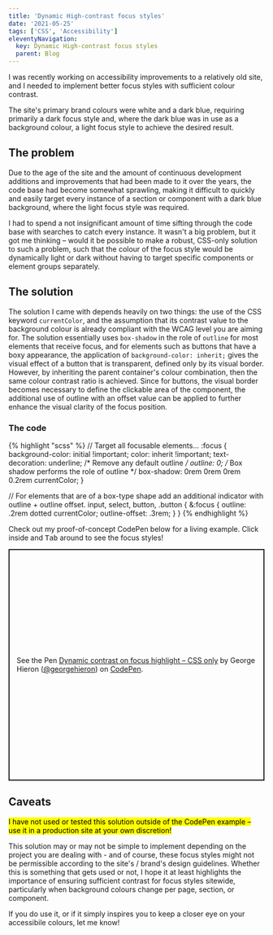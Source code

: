 ```yaml
---
title: 'Dynamic High-contrast focus styles'
date: '2021-05-25'
tags: ['CSS', 'Accessibility']
eleventyNavigation:
  key: Dynamic High-contrast focus styles
  parent: Blog
---
```


<p class="lede">I was recently working on accessibility improvements to a relatively old site, and I needed to implement better focus styles with sufficient colour contrast.</p>

The site's primary brand colours were white and a dark blue, requiring primarily a dark focus style and, where the dark blue was in use as a background colour, a light focus style to achieve the desired result.

## The problem

Due to the age of the site and the amount of continuous development additions and improvements that had been made to it over the years, the code base had become somewhat sprawling, making it difficult to quickly and easily target every instance of a section or component with a dark blue background, where the light focus style was required.

I had to spend a not insignificant amount of time sifting through the code base with searches to catch every instance. It wasn't a big problem, but it got me thinking – would it be possible to make a robust, CSS-only solution to such a problem, such that the colour of the focus style would be dynamically light or dark without having to target specific components or element groups separately.

## The solution

The solution I came with depends heavily on two things: the use of the CSS keyword `currentColor`, and the assumption that its contrast value to the background colour is already compliant with the WCAG level you are aiming for. The solution essentially uses `box-shadow` in the role of `outline` for most elements that receive focus, and for elements such as buttons that have a boxy appearance, the application of `background-color: inherit;` gives the visual effect of a button that is transparent, defined only by its visual border. However, by inheriting the parent container's colour combination, then the same colour contrast ratio is achieved. Since for buttons, the visual border becomes necessary to define the clickable area of the component, the additional use of outline with an offset value can be applied to further enhance the visual clarity of the focus position.

### The code

{% highlight "scss" %}
// Target all focusable elements...
:focus {
	background-color: initial !important;
	color: inherit !important;
	text-decoration: underline;
	/* Remove any default outline */
	outline: 0;
	/* Box shadow performs the role of outline */
	box-shadow: 0rem 0rem 0rem 0.2rem currentColor;
}

// For elements that are of a box-type shape add an additional indicator with outline + outline offset.
input,
select,
button,
.button {
	&:focus {
		outline: .2rem dotted currentColor;
		outline-offset: .3rem;
	}
}
{% endhighlight %}

Check out my proof-of-concept CodePen below for a living example. Click inside and <kbd>Tab</kbd> around to see the focus styles!

<p class="codepen" data-height="455" data-theme-id="dark" data-default-tab="result" data-user="georgehieron" data-slug-hash="PopWYPL" data-preview="true" style="height: 455px; box-sizing: border-box; display: flex; align-items: center; justify-content: center; border: 2px solid; margin: 1em 0; padding: 1em;" data-pen-title="Dynamic contrast on focus highlight – CSS only">
  <span>See the Pen <a href="https://codepen.io/georgehieron/pen/PopWYPL">
  Dynamic contrast on focus highlight – CSS only</a> by George Hieron (<a href="https://codepen.io/georgehieron">@georgehieron</a>)
  on <a href="https://codepen.io">CodePen</a>.</span>
</p>
<script async src="https://cpwebassets.codepen.io/assets/embed/ei.js"></script>

## Caveats

<mark>I have not used or tested this solution outside of the CodePen example – use it in a production site at your own discretion!</mark>

This solution may or may not be simple to implement depending on the project you are dealing with - and of course, these focus styles might not be permissible according to the site's / brand's design guidelines. Whether this is something that gets used or not, I hope it at least highlights the importance of ensuring sufficient contrast for focus styles sitewide, particularly when background colours change per page, section, or component.

If you do use it, or if it simply inspires you to keep a closer eye on your accessibile colours, let me know!

<script async src="https://cpwebassets.codepen.io/assets/embed/ei.js"></script>
